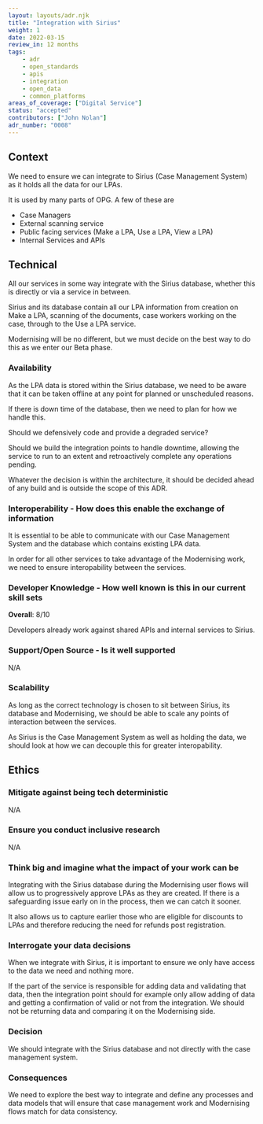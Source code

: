 ```yaml
---
layout: layouts/adr.njk
title: "Integration with Sirius"
weight: 1
date: 2022-03-15
review_in: 12 months
tags:  
    - adr
    - open_standards
    - apis
    - integration
    - open_data
    - common_platforms
areas_of_coverage: ["Digital Service"]
status: "accepted"
contributors: ["John Nolan"]
adr_number: "0008"
---
```


## Context

We need to ensure we can integrate to Sirius (Case Management System) as it holds all the data for our LPAs.

It is used by many parts of OPG. A few of these are

- Case Managers
- External scanning service
- Public facing services (Make a LPA, Use a LPA, View a LPA)
- Internal Services and APIs

## Technical

All our services in some way integrate with the Sirius database, whether this is directly or via a service in between.

Sirius and its database contain all our LPA information from creation on Make a LPA, scanning of the documents, case workers working on the case, through to the Use a LPA service.

Modernising will be no different, but we must decide on the best way to do this as we enter our Beta phase.

### Availability

As the LPA data is stored within the Sirius database, we need to be aware that it can be taken offline at any point for planned or unscheduled reasons.

If there is down time of the database, then we need to plan for how we handle this.

Should we defensively code and provide a degraded service?

Should we build the integration points to handle downtime, allowing the service to run to an extent and retroactively complete any operations pending.

Whatever the decision is within the architecture, it should be decided ahead of any build and is outside the scope of this ADR.

### Interoperability - How does this enable the exchange of information

It is essential to be able to communicate with our Case Management System and the database which contains existing LPA data.

In order for all other services to take advantage of the Modernising work, we need to ensure interopability between the services.

### Developer Knowledge - How well known is this in our current skill sets

**Overall**: 8/10

Developers already work against shared APIs and internal services to Sirius.

### Support/Open Source - Is it well supported

N/A

### Scalability

As long as the correct technology is chosen to sit between Sirius, its database and Modernising, we should be able to scale any points of interaction between the services.

As Sirius is the Case Management System as well as holding the data, we should look at how we can decouple this for greater interopability.

## Ethics

### Mitigate against being tech deterministic

N/A

### Ensure you conduct inclusive research

N/A

### Think big and imagine what the impact of your work can be

Integrating with the Sirius database during the Modernising user flows will allow us to progressively approve LPAs as they are created. If there is a safeguarding issue early on in the process, then we can catch it sooner.

It also allows us to capture earlier those who are eligible for discounts to LPAs and therefore reducing the need for refunds post registration.

### Interrogate your data decisions

When we integrate with Sirius, it is important to ensure we only have access to the data we need and nothing more.

If the part of the service is responsible for adding data and validating that data, then the integration point should for example only allow adding of data and getting a confirmation of valid or not from the integration. We should not be returning data and comparing it on the Modernising side.

### Decision

We should integrate with the Sirius database and not directly with the case management system.

### Consequences

We need to explore the best way to integrate and define any processes and data models that will ensure that case management work and Modernising flows match for data consistency.
